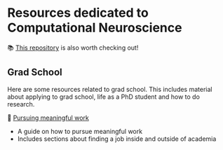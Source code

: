 # Resources dedicated to Computational Neuroscience
📚 [This repository](https://github.com/satpreetsingh/awesome-compneuro) is also worth checking out!

## Grad School
Here are some resources related to grad school. This includes material about applying to grad school, life as a PhD student and how to do research.

🔬 [Pursuing meaningful work](https://github.com/nguyen-td/resources-compneuro/blob/main/res/Pursuing%20Meaningful%20Work.pdf) 
- A guide on how to pursue meaningful work
- Includes sections about finding a job inside and outside of academia



